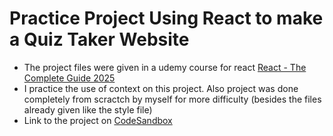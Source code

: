 # Practice Project Using React to make a Quiz Taker Website
- The project files were given in a udemy course for react [React - The Complete Guide 2025](https://www.udemy.com/course/react-the-complete-guide-incl-redux/)
- I practice the use of context on this project. Also project was done completely from scractch by myself for more difficulty (besides the files already given like the style file)
- Link to the project on [CodeSandbox](https://c7skyf-5173.csb.app/) 
